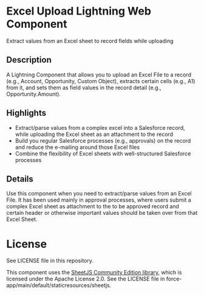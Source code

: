 # Excel Upload Lightning Web Component

Extract values from an Excel sheet to record fields while uploading

## Description

A Lightning Component that allows you to upload an Excel File to a record (e.g., Account, 
Opportunity, Custom Object), extracts certain cells (e.g., A1) from it, and sets them as 
field values in the record detail (e.g., Opportunity.Amount).

## Highlights

* Extract/parse values from a complex excel into a Salesforce record, while uploading the 
  Excel sheet as an attachment to the record
* Build you regular Salesforce processes (e.g., approvals) on the record and reduce the 
  e-mailing around those Excel files
* Combine the flexibility of Excel sheets with well-structured Salesforce processes

## Details

Use this component when you need to extract/parse values from an Excel File. It has been 
used mainly in approval processes, where users submit a complex Excel sheet as attachment
to the to be approved record and certain header or otherwise important values should be 
taken over from that Excel Sheet.

# License

See LICENSE file in this repository.  

This component uses the [SheetJS Community Edition library](https://github.com/SheetJS/sheetjs),
which is licensed under the Apache License 2.0.  See the LICENSE file in 
force-app/main/default/staticresources/sheetjs.